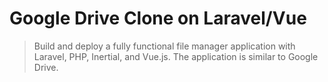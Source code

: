 # Google Drive Clone on Laravel/Vue

> Build and deploy a fully functional file manager application with Laravel, PHP, Inertial, and Vue.js. The application is similar to Google Drive.
